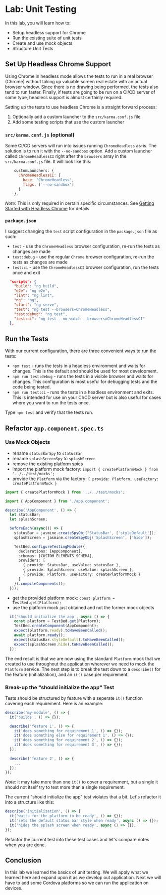 # Lab: Unit Testing

In this lab, you will learn how to:

* Setup headless support for Chrome
* Run the existing suite of unit tests
* Create and use mock objects
* Structure Unit Tests

## Set Up Headless Chrome Support

Using Chrome in headless mode allows the tests to run in a real browser (Chrome) without taking up valuable screen real estate with an actual browser window. Since there is no drawing being performed, the tests also tend to run faster. Finally, if tests are going to be run on a CI/CD server of some type, headless support is almost certainly required.

Setting up the tests to use headless Chrome is a straight forward process:

1. Optionally add a custom launcher to the `src/karma.conf.js` file
1. Add some testing scripts that use the custom launcher

### `src/karma.conf.js` (optional)

Some CI/CD servers will run into issues running `ChromeHeadless` as-is. The solution is to run it with the `--no-sandbox` option. Add a custom launcher called `ChromeHeadlessCI` right after the `browsers` array in the `src/karma.conf.js` file. It will look like this:

```JavaScript
    customLaunchers: {
      ChromeHeadlessCI: {
        base: 'ChromeHeadless',
        flags: ['--no-sandbox']
      }
    },
```

*Note:* This is only required in certain specific circumstances. See <a href="https://developers.google.com/web/updates/2017/04/headless-chrome" target="_blank">Getting Started with Headless Chrome</a> for details.

### `package.json`

I suggest changing the `test` script configuration in the `package.json` file as such:

- `test` - use the `ChromeHeadless` browser configuration, re-run the tests as changes are made
- `test:debug` - use the regular `Chrome` browser configuration, re-run the tests as changes are made
- `test:ci` - use the `ChromeHeadlessCI` browser configuration, run the tests once and exit

```JSON
  "scripts": {
    "build": "ng build",
    "e2e": "ng e2e",
    "lint": "ng lint",
    "ng": "ng",
    "start": "ng serve",
    "test": "ng test --browsers=ChromeHeadless",
    "test:debug": "ng test",
    "test:ci": "ng test --no-watch --browsers=ChromeHeadlessCI"
  },
```

## Run the Tests

With our current configuration, there are three convenient ways to run the tests:

- `npm test` - runs the tests in a headless environment and waits for changes. This is the default and should be used for most development.
- `npm run test:debug` - runs the tests in a visible browser and waits for changes. This configuration is most useful for debugging tests and the code being tested.
- `npm run test:ci` - runs the tests in a headless environment and exits. This is intended for use on your CI/CD server but is also useful for cases where you want to run the tests once.

Type `npm test` and verify that the tests run.

## Refactor `app.component.spec.ts`

### Use Mock Objects

- rename `statusBarSpy` to `statusBar`
- rename `splashScreenSpy` to `splashScreen`
- remove the existing platform spies
- import the platform mock factory: `import { createPlatformMock } from '../../test/mocks';`
- provide the `Platform` via the factory: `{ provide: Platform, useFactory: createPlatformMock }`

```TypeScript
import { createPlatformMock } from '../../test/mocks';

import { AppComponent } from './app.component';

describe('AppComponent', () => {
  let statusBar;
  let splashScreen;

  beforeEach(async(() => {
    statusBar = jasmine.createSpyObj('StatusBar', ['styleDefault']);
    splashScreen = jasmine.createSpyObj('SplashScreen', ['hide']);

    TestBed.configureTestingModule({
      declarations: [AppComponent],
      schemas: [CUSTOM_ELEMENTS_SCHEMA],
      providers: [
        { provide: StatusBar, useValue: statusBar },
        { provide: SplashScreen, useValue: splashScreen },
        { provide: Platform, useFactory: createPlatformMock }
      ]
    }).compileComponents();
  }));
```

- get the provided platform mock: `const platform = TestBed.get(Platform);`
- use the platform mock just obtained and not the former mock objects

```TypeScript
  it('should initialize the app', async () => {
    const platform = TestBed.get(Platform);
    TestBed.createComponent(AppComponent);
    expect(platform.ready).toHaveBeenCalled();
    await platform.ready();
    expect(statusBar.styleDefault).toHaveBeenCalled();
    expect(splashScreen.hide).toHaveBeenCalled();
  });
```

The end result is that we are now using the standard `Platform` mock that we created to use throughout the application wherever we need to mock the `Platform` service. The next step is to break the test down to a `describe()` for the feature (initialization), and an `it()` case per requirement.

### Break-up the "should initialize the app" Test

Tests should be structured by feature with a seperate `it()` function covering each requirement. Here is an example:

```TypeScript
describe('my-module', () => {
  it('builds', () => {});

  describe('feature 1', () => {
    it('does something for requirement 1', () => {});
    it('does something else for requirement 1', () => {});
    it('does something for requirement 2', () => {});
    it('does something for requirement 3', () => {});
  });
  
  describe('feature 2', () => {
    ...
  });
});
```

*Note:* it may take more than one `it()` to cover a requirement, but a single it should not itself try to test more than a single requirement.

The current "should initialize the app" test violates that a bit. Let's refactor it into a structure like this:

```TypeScript
describe('initialization', () => {
  it('waits for the platform to be ready', () => {});
  it('sets the default status bar style when ready', async () => {});
  it('hides the splash screen when ready', async () => {});
});
```

Refactor the current test into these test cases and let's compare notes when you are done.

## Conclusion

In this lab we learned the basics of unit testing. We will apply what we learned here and expand upon it as we develop out application. Next we will have to add some Cordova platforms so we can run the application on devices.
